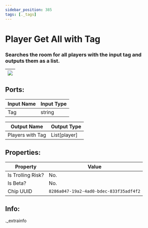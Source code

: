 ```yaml
---
sidebar_position: 385
tags: [._tags]
---
```


# Player Get All with Tag


### Searches the room for all players with the input tag and outputs them as a list.

| ![](https://images-ext-2.discordapp.net/external/MPmIaQzlEPmgGWlgi-WxBBXt0Bjv_zWPkg1y1f_sy3s/https/www.recroomcircuits.com/image/circuit/absolute-value?width=206&height=108) |
|-----|

## Ports:

| Input Name | Input Type |
|-----------|-----------|
| Tag | string |

| Output Name | Output Type |
|-----------|-----------|
| Players with Tag | List[player] |

## Properties:

| Property  | Value |
|-------------------|-----------|
| Is Trolling Risk? | No. |
| Is Beta? | No. |
| Chip UUID | `8286a047-19a2-4ad0-bdec-833f35adf4f2` |

## Info:
._extrainfo
